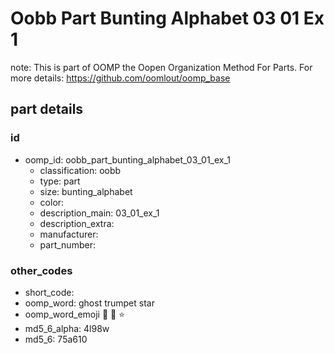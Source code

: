 # Oobb Part Bunting Alphabet 03 01 Ex 1  

note: This is part of OOMP the Oopen Organization Method For Parts. For more details: https://github.com/oomlout/oomp_base

##  part details





### id
* oomp_id: oobb_part_bunting_alphabet_03_01_ex_1
  * classification: oobb
  * type: part
  * size: bunting_alphabet
  * color: 
  * description_main: 03_01_ex_1
  * description_extra: 
  * manufacturer: 
  * part_number: 

### other_codes
* short_code: 
* oomp_word: ghost trumpet star
* oomp_word_emoji :ghost: :trumpet: :star:
* md5_6_alpha: 4l98w
* md5_6: 75a610